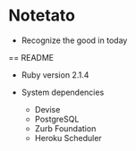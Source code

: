 Notetato
========
* Recognize the good in today

== README

* Ruby version 2.1.4

* System dependencies
  - Devise
  - PostgreSQL
  - Zurb Foundation
  - Heroku Scheduler
